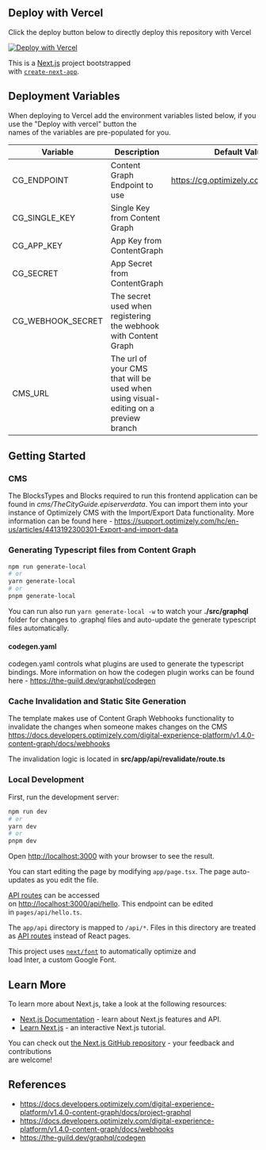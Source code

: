 ## Deploy with Vercel

Click the deploy button below to directly deploy this repository with Vercel

[![Deploy with Vercel](https://vercel.com/button)](https://vercel.com/new/clone?repository-url=https%3A%2F%2Fgithub.com%2Fepiserver%2Fvercel-contentgraph-template&env=CG_SINGLE_KEY,CG_APP_KEY,CG_SECRET,CG_WEBHOOK_SECRET,CMS_URL)

This is a [Next.js](https://nextjs.org/) project bootstrapped  
with [`create-next-app`](https://github.com/vercel/next.js/tree/canary/packages/create-next-app).

## Deployment Variables

When deploying to Vercel add the environment variables listed below, if you use the "Deploy with vercel" button the  
names of the variables are pre-populated for you.

| Variable          | Description                                                                         | Default Value                        |  
|-------------------|-------------------------------------------------------------------------------------|--------------------------------------|  
| CG_ENDPOINT       | Content Graph Endpoint to use                                                       | https://cg.optimizely.com/content/v2 |  
| CG_SINGLE_KEY     | Single Key from Content Graph                                                       |                                      |  
| CG_APP_KEY        | App Key from ContentGraph                                                           |                                      |  
| CG_SECRET         | App Secret from ContentGraph                                                        |                                      |  
| CG_WEBHOOK_SECRET | The secret used when registering the webhook with Content Graph                     |                                      |  
| CMS_URL           | The url of your CMS that will be used when using visual-editing on a preview branch |                                      |  

## Getting Started


### CMS

The BlocksTypes and Blocks required to run this frontend application can be found in *cms/TheCityGuide.episerverdata*. You can import them into your instance of Optimizely CMS with the Import/Export Data functionality. More information can be found here - https://support.optimizely.com/hc/en-us/articles/4413192300301-Export-and-import-data

### Generating Typescript files from Content Graph

```bash  
npm run generate-local  
# or  
yarn generate-local  
# or  
pnpm generate-local  
```

You can run also run `yarn generate-local -w` to watch your **./src/graphql** folder for changes to .graphql files and
auto-update the generate typescript files automatically.

#### codegen.yaml

codegen.yaml controls what plugins are used to generate the typescript bindings. More information on how the codegen
plugin works can be found here - https://the-guild.dev/graphql/codegen

### Cache Invalidation and Static Site Generation

The template makes use of Content Graph Webhooks functionality to invalidate the changes when someone makes changes on
the CMS https://docs.developers.optimizely.com/digital-experience-platform/v1.4.0-content-graph/docs/webhooks

The invalidation logic is located in **src/app/api/revalidate/route.ts**

### Local Development

First, run the development server:

```bash  
npm run dev  
# or  
yarn dev  
# or  
pnpm dev  
```  

Open [http://localhost:3000](http://localhost:3000) with your browser to see the result.

You can start editing the page by modifying `app/page.tsx`. The page auto-updates as you edit the file.

[API routes](https://nextjs.org/docs/api-routes/introduction) can be accessed  
on [http://localhost:3000/api/hello](http://localhost:3000/api/hello). This endpoint can be edited  
in `pages/api/hello.ts`.

The `app/api` directory is mapped to `/api/*`. Files in this directory are treated  
as [API routes](https://nextjs.org/docs/api-routes/introduction) instead of React pages.

This project uses [`next/font`](https://nextjs.org/docs/basic-features/font-optimization) to automatically optimize
and  
load Inter, a custom Google Font.

## Learn More

To learn more about Next.js, take a look at the following resources:

- [Next.js Documentation](https://nextjs.org/docs) - learn about Next.js features and API.
- [Learn Next.js](https://nextjs.org/learn) - an interactive Next.js tutorial.

You can check out [the Next.js GitHub repository](https://github.com/vercel/next.js/) - your feedback and
contributions  
are welcome!

## References

- https://docs.developers.optimizely.com/digital-experience-platform/v1.4.0-content-graph/docs/project-graphql
- https://docs.developers.optimizely.com/digital-experience-platform/v1.4.0-content-graph/docs/webhooks
- https://the-guild.dev/graphql/codegen
